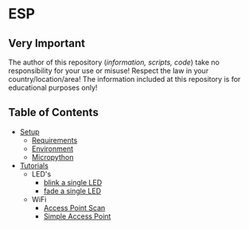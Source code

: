 # ESP

## Very Important

The author of this repository (_information, scripts, code_) take no responsibility for your use or misuse! Respect the law in your country/location/area! The information included at this repository is for educational purposes only!

## Table of Contents

- [Setup](./Setup)
  - [Requirements](./Setup#Requirements)
  - [Environment](./Setup#Environment)
  - [Micropython](./Setup#Micropython)
- [Tutorials](./Tutorials)
  - LED's
    - [blink a single LED](./Tutorials/LED/single_led_blink.py)
    - [fade a single LED](./Tutorials/LED/single_led_fade.py)
  - WiFi
    - [Access Point Scan](./Tutorials/WiFi/access_point_scan.py)
    - [Simple Access Point](./Tutorials/WiFi/simple_access_point.py)

